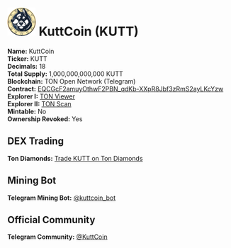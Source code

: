 # ![KuttCoin Logo](https://github.com/kuttcoin/logo_kutt/blob/main/kutt64x64.png) KuttCoin (KUTT)

**Name:** KuttCoin  
**Ticker:** KUTT  
**Decimals:** 18  
**Total Supply:** 1,000,000,000,000 KUTT  
**Blockchain:** TON Open Network (Telegram)  
**Contract:** [EQCGcF2amuyOthwF2PBN_qdKb-XXpR8Jbf3zRmS2ayLKcYzw](https://tonviewer.com/EQCGcF2amuyOthwF2PBN_qdKb-XXpR8Jbf3zRmS2ayLKcYzw)  
**Explorer I:** [TON Viewer](https://tonviewer.com/EQCGcF2amuyOthwF2PBN_qdKb-XXpR8Jbf3zRmS2ayLKcYzw)  
**Explorer II:** [TON Scan](https://tonscan.org/jetton/EQCGcF2amuyOthwF2PBN_qdKb-XXpR8Jbf3zRmS2ayLKcYzw)  
**Mintable:** No  
**Ownership Revoked:** Yes

## DEX Trading

**Ton Diamonds:** [Trade KUTT on Ton Diamonds](https://ton.diamonds/dex/swap?ref=EQDCH6vT0MvVp0bBYNjoONpkgb51NMPNOJXFQWG54XoIAs5Y&inputToken=TON&outputToken=EQCGcF2amuyOthwF2PBN_qdKb-XXpR8Jbf3zRmS2ayLKcYzw)

## Mining Bot

**Telegram Mining Bot:** [@kuttcoin_bot](https://t.me/kuttcoin_bot)

## Official Community

**Telegram Community:** [@KuttCoin](https://t.me/KuttCoin)
